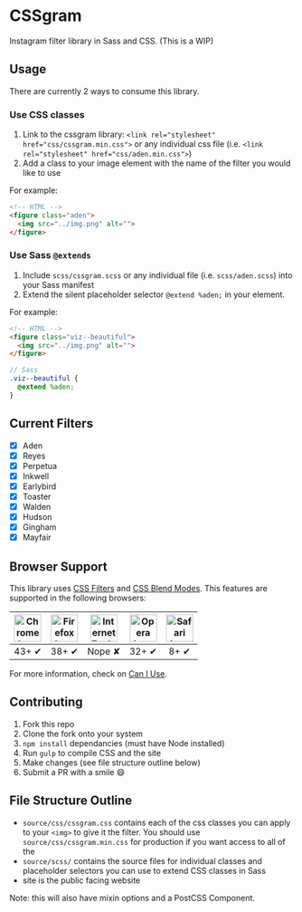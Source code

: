 # CSSgram

Instagram filter library in Sass and CSS. (This is a WIP)

## Usage

There are currently 2 ways to consume this library.

### Use CSS classes

1. Link to the cssgram library: `<link rel="stylesheet" href="css/cssgram.min.css">` or any individual css file (i.e. `<link rel="stylesheet" href="css/aden.min.css">`)
2. Add a class to your image element with the name of the filter you would like to use

For example:

```html
<!-- HTML -->
<figure class="aden">
  <img src="../img.png" alt="">
</figure>
```

### Use Sass `@extends`

1. Include `scss/cssgram.scss` or any individual file (i.e. `scss/aden.scss`) into your Sass manifest
2. Extend the silent placeholder selector `@extend %aden;` in your element.

For example:

```html
<!-- HTML -->
<figure class="viz--beautiful">
  <img src="../img.png" alt="">
</figure>
```

```scss
// Sass
.viz--beautiful {
  @extend %aden;
}
```

## Current Filters

- [x] Aden
- [x] Reyes
- [x] Perpetua
- [x] Inkwell
- [x] Earlybird
- [x] Toaster
- [x] Walden
- [x] Hudson
- [x] Gingham
- [x] Mayfair

## Browser Support

This library uses [CSS Filters](https://developer.mozilla.org/en-US/docs/Web/CSS/filter) and [CSS Blend Modes](https://css-tricks.com/basics-css-blend-modes/). This features are supported in the following browsers:

| <img src="http://i.imgur.com/dJC1GUv.png" width="48px" height="48px" alt="Chrome logo"> | <img src="http://i.imgur.com/o1m5RcQ.png" width="48px" height="48px" alt="Firefox logo"> | <img src="http://i.imgur.com/8h3iz5H.png" width="48px" height="48px" alt="Internet Explorer logo"> | <img src="http://i.imgur.com/iQV4nmJ.png" width="48px" height="48px" alt="Opera logo"> | <img src="http://i.imgur.com/j3tgNKJ.png" width="48px" height="48px" alt="Safari logo"> |
|:---:|:---:|:---:|:---:|:---:|
| 43+ ✔ | 38+ ✔ | Nope ✘ | 32+ ✔ | 8+ ✔ |

For more information, check on [Can I Use](http://caniuse.com/).

## Contributing

1. Fork this repo
2. Clone the fork onto your system
3. `npm install` dependancies (must have Node installed)
4. Run `gulp` to compile CSS and the site
5. Make changes (see file structure outline below)
6. Submit a PR with a smile :smile:

## File Structure Outline

- `source/css/cssgram.css` contains each of the css classes you can apply to your `<img>` to give it the filter. You should use `source/css/cssgram.min.css` for production if you want access to all of the
- `source/scss/` contains the source files for individual classes and placeholder selectors you can use to extend CSS classes in Sass
- site is the public facing website

Note: this will also have mixin options and a PostCSS Component.
